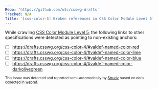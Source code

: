 ```yaml
---
Repo: 'https://github.com/w3c/csswg-drafts'
Tracked: N/A
Title: '[css-color-5] Broken references in CSS Color Module Level 5'
---
```


While crawling [CSS Color Module Level 5](https://drafts.csswg.org/css-color-5/), the following links to other specifications were detected as pointing to non-existing anchors:
* [ ] https://drafts.csswg.org/css-color-4/#valdef-named-color-red
* [ ] https://drafts.csswg.org/css-color-4/#valdef-named-color-lime
* [ ] https://drafts.csswg.org/css-color-4/#valdef-named-color-blue
* [ ] https://drafts.csswg.org/css-color-4/#valdef-named-color-darkolivegreen

<sub>This issue was detected and reported semi-automatically by [Strudy](https://github.com/w3c/strudy/) based on data collected in [webref](https://github.com/w3c/webref/).</sub>
